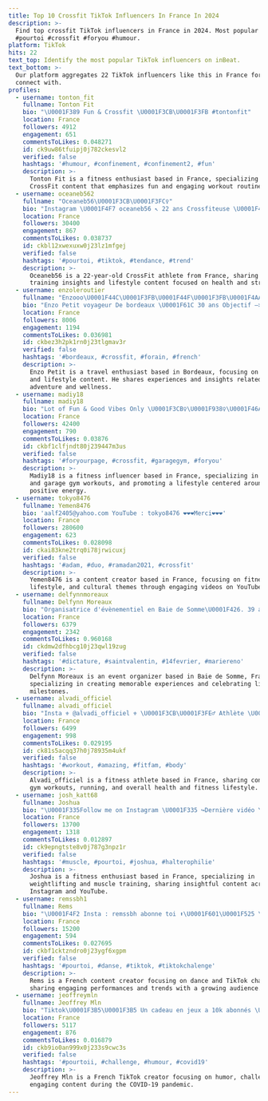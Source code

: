 ```yaml
---
title: Top 10 Crossfit TikTok Influencers In France In 2024
description: >-
  Find top crossfit TikTok influencers in France in 2024. Most popular hashtags:
  #pourtoi #crossfit #foryou #humour.
platform: TikTok
hits: 22
text_top: Identify the most popular TikTok influencers on inBeat.
text_bottom: >-
  Our platform aggregates 22 TikTok influencers like this in France for you to
  connect with.
profiles:
  - username: tonton_fit
    fullname: Tonton Fit
    bio: "\U0001F389 Fun & Crossfit \U0001F3CB\U0001F3FB #tontonfit"
    location: France
    followers: 4912
    engagement: 651
    commentsToLikes: 0.048271
    id: ck9uw86tfuipj0j782ckesvl2
    verified: false
    hashtags: '#humour, #confinement, #confinement2, #fun'
    description: >-
      Tonton Fit is a fitness enthusiast based in France, specializing in
      CrossFit content that emphasizes fun and engaging workout routines.
  - username: oceaneb562
    fullname: "Oceaneb56\U0001F3CB\U0001F3FC‍♀️"
    bio: "Instagram \U0001F4F7 oceaneb56 ↖️ 22 ans Crossfiteuse \U0001F4AA\U0001F3FB\U0001F3CB\U0001F3FC‍♀️"
    location: France
    followers: 30400
    engagement: 867
    commentsToLikes: 0.038737
    id: ckbl12xwexuxw0j23lz1mfgej
    verified: false
    hashtags: '#pourtoi, #tiktok, #tendance, #trend'
    description: >-
      Oceaneb56 is a 22-year-old CrossFit athlete from France, sharing fitness
      training insights and lifestyle content focused on health and strength.
  - username: enzoleroutier
    fullname: "Enzooo\U0001F44C\U0001F3FB\U0001F44F\U0001F3FB\U0001F4AA"
    bio: "Enzo Petit voyageur De bordeaux \U0001F61C 30 ans Objectif —> 10.000K ??\U0001F973\U0001F973\U0001F973"
    location: France
    followers: 8006
    engagement: 1194
    commentsToLikes: 0.036981
    id: ckbez3h2pk1rn0j23tlgmav3r
    verified: false
    hashtags: '#bordeaux, #crossfit, #forain, #french'
    description: >-
      Enzo Petit is a travel enthusiast based in Bordeaux, focusing on fitness
      and lifestyle content. He shares experiences and insights related to
      adventure and wellness.
  - username: madiy18
    fullname: madiy18
    bio: "Lot of Fun & Good Vibes Only \U0001F3CB️‍♀️\U0001F938‍♀️\U0001F46A Insta: @madiy18"
    location: France
    followers: 42400
    engagement: 790
    commentsToLikes: 0.03876
    id: ckbf1clfjndt80j239447m3us
    verified: false
    hashtags: '#foryourpage, #crossfit, #garagegym, #foryou'
    description: >-
      Madiy18 is a fitness influencer based in France, specializing in CrossFit
      and garage gym workouts, and promoting a lifestyle centered around fun and
      positive energy.
  - username: tokyo8476
    fullname: Yemen8476
    bio: 'aalf2405@yahoo.com YouTube : tokyo8476 ❤❤❤Merci❤❤❤'
    location: France
    followers: 280600
    engagement: 623
    commentsToLikes: 0.028098
    id: ckai83kne2trq0i78jrwicuxj
    verified: false
    hashtags: '#adam, #duo, #ramadan2021, #crossfit'
    description: >-
      Yemen8476 is a content creator based in France, focusing on fitness,
      lifestyle, and cultural themes through engaging videos on YouTube.
  - username: delfynnmoreaux
    fullname: Delfynn Moreaux
    bio: "Organisatrice d'évènementiel en Baie de Somme\U0001F426. 39 ans, en couple, sans enfants"
    location: France
    followers: 6379
    engagement: 2342
    commentsToLikes: 0.960168
    id: ckdmw2dfhbcg10j23qwl19zug
    verified: false
    hashtags: '#dictature, #saintvalentin, #14fevrier, #mariereno'
    description: >-
      Delfynn Moreaux is an event organizer based in Baie de Somme, France,
      specializing in creating memorable experiences and celebrating life’s
      milestones.
  - username: alvadi_officiel
    fullname: alvadi_officiel
    bio: "Insta ⚜ @alvadi_officiel ⚜ \U0001F3CB\U0001F3FE‍♂️ Athlète \U0001F4AA\U0001F3FEgym \U0001F45FFit \U0001F3C3\U0001F3FE‍♂️Run \U0001F4CD\U0001F1F2\U0001F1EB"
    location: France
    followers: 6499
    engagement: 998
    commentsToLikes: 0.029195
    id: ck81s5acqq37h0j78935m4ukf
    verified: false
    hashtags: '#workout, #amazing, #fitfam, #body'
    description: >-
      Alvadi_officiel is a fitness athlete based in France, sharing content on
      gym workouts, running, and overall health and fitness lifestyle.
  - username: josh_katt68
    fullname: Joshua
    bio: "\U0001F335Follow me on Instagram \U0001F335 ↪️Dernière vidéo YouTube↩️"
    location: France
    followers: 13700
    engagement: 1318
    commentsToLikes: 0.012897
    id: ck9epngtste8v0j787g3npz1r
    verified: false
    hashtags: '#muscle, #pourtoi, #joshua, #halterophilie'
    description: >-
      Joshua is a fitness enthusiast based in France, specializing in
      weightlifting and muscle training, sharing insightful content across
      Instagram and YouTube.
  - username: remssbh1
    fullname: Rems
    bio: "\U0001F4F2 Insta : remssbh abonne toi ⬆️\U0001F601\U0001F525 \U0001F1EB\U0001F1F7\U0001F1E8\U0001F1E6"
    location: France
    followers: 15200
    engagement: 594
    commentsToLikes: 0.027695
    id: ckbf1cktzndro0j23ygf6xgpm
    verified: false
    hashtags: '#pourtoi, #danse, #tiktok, #tiktokchalenge'
    description: >-
      Rems is a French content creator focusing on dance and TikTok challenges,
      sharing engaging performances and trends with a growing audience.
  - username: jeoffreymln
    fullname: Jeoffrey Mln
    bio: "Tiktok\U0001F3B5\U0001F3B5 Un cadeau en jeux a 10k abonnés \U0001F38A"
    location: France
    followers: 5117
    engagement: 876
    commentsToLikes: 0.016879
    id: ckb9io0an999x0j233s9cwc3s
    verified: false
    hashtags: '#pourtoii, #challenge, #humour, #covid19'
    description: >-
      Jeoffrey Mln is a French TikTok creator focusing on humor, challenges, and
      engaging content during the COVID-19 pandemic.
---
```


